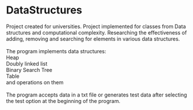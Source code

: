 # DataStructures

Project created for universities. Project implemented for classes from Data structures and computational complexity. Researching the effectiveness of adding, removing and searching for elements in various data structures.
<br/><br/>
The program implements data structures:
<br/>Heap 
<br/>Doubly linked list
<br/>Binary Search Tree
<br/>Table
<br/>and operations on them
<br/><br/>
The program accepts data in a txt file or generates test data after selecting the test option at the beginning of the program.
